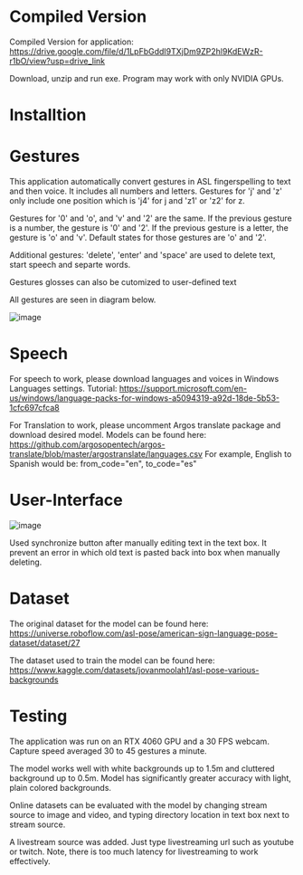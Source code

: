 # Compiled Version
Compiled Version for application: https://drive.google.com/file/d/1LpFbGddI9TXjDm9ZP2hl9KdEWzR-r1bO/view?usp=drive_link

Download, unzip and run exe. 
Program may work with only NVIDIA GPUs.

# Installtion


# Gestures
This application automatically convert gestures in ASL fingerspelling to text and then voice. It includes all numbers and letters. Gestures for 'j' and 'z' only include one position which is 'j4' for j and 'z1' or 'z2' for z.

Gestures for '0' and 'o', and 'v' and '2' are the same. If the previous gesture is a number, the gesture is '0' and '2'. If the previous gesture is a letter, the gesture is 'o' and 'v'. Default states for those gestures are 'o' and '2'.

Additional gestures: 'delete', 'enter' and 'space' are used to delete text, start speech and separte words. 

Gestures glosses can also be cutomized to user-defined text

All gestures are seen in diagram below.

![image](https://github.com/user-attachments/assets/f3baf81a-9e55-4e1f-953c-19933cb3072f)

# Speech
For speech to work, please download languages and voices in Windows Languages settings. 
Tutorial: https://support.microsoft.com/en-us/windows/language-packs-for-windows-a5094319-a92d-18de-5b53-1cfc697cfca8

For Translation to work, please uncomment Argos translate package and download desired model.
Models can be found here: https://github.com/argosopentech/argos-translate/blob/master/argostranslate/languages.csv
For example, English to Spanish would be: from_code="en", to_code="es" 

# User-Interface
![image](https://github.com/user-attachments/assets/2508ddc6-059e-4678-bf4c-a2b78a654e41)

Used synchronize button after manually editing text in the text box. It prevent an error in which old text is pasted back into box when manually deleting. 

# Dataset
The original dataset for the model can be found here: https://universe.roboflow.com/asl-pose/american-sign-language-pose-dataset/dataset/27

The dataset used to train the model can be found here: https://www.kaggle.com/datasets/jovanmoolah1/asl-pose-various-backgrounds

# Testing
The application was run on an RTX 4060 GPU and a 30 FPS webcam. Capture speed averaged 30 to 45 gestures a minute. 

The model works well with white backgrounds up to 1.5m and cluttered background up to 0.5m. Model has significantly greater accuracy with light, plain colored backgrounds.

Online datasets can be evaluated with the model by changing stream source to image and video, and typing directory location in text box next to stream source. 

A livestream source was added. Just type livestreaming url such as youtube or twitch. Note, there is too much latency for livestreaming to work effectively.  

